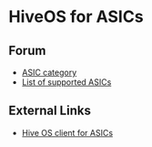 # HiveOS for ASICs

## Forum
- <a href="https://forum.hiveos.farm/c/asic">ASIC category</a>
- <a href="https://forum.hiveos.farm/t/list-of-supported-asics/4318">List of supported ASICs</a>

## External Links
- <a href="https://github.com/minershive/hiveos-asic">Hive OS client for ASICs</a>
